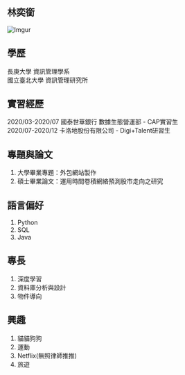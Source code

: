 ## 林奕銜
![Imgur](https://i.imgur.com/WrdjG7K.jpg)

## 學歷
長庚大學 資訊管理學系  <br />
國立臺北大學 資訊管理研究所

## 實習經歷
2020/03-2020/07 國泰世華銀行 數據生態營運部 - CAP實習生  <br />
2020/07-2020/12 卡洛地股份有限公司 - Digi+Talent研習生

## 專題與論文
1. 大學畢業專題：外包網站製作
2. 碩士畢業論文：運用時間卷積網絡預測股市走向之研究

## 語言偏好
1. Python
2. SQL
3. Java

## 專長
1. 深度學習
2. 資料庫分析與設計
3. 物件導向

## 興趣
1. 貓貓狗狗
2. 運動
3. Netflix(無照律師推推)
4. 旅遊
